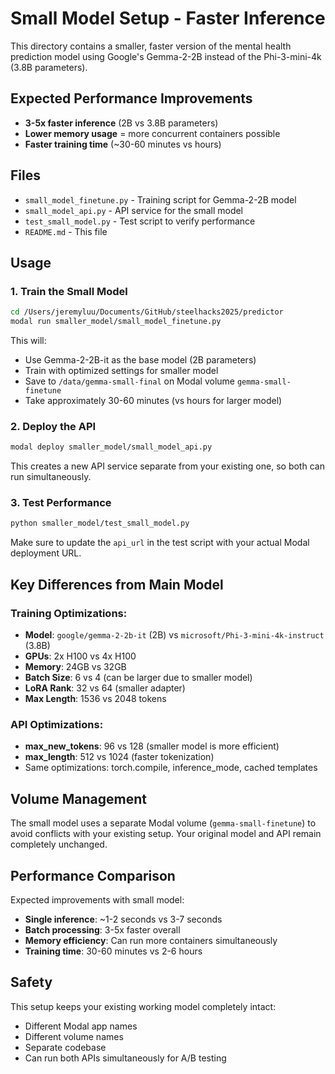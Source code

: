 # Small Model Setup - Faster Inference

This directory contains a smaller, faster version of the mental health prediction model using Google's Gemma-2-2B instead of the Phi-3-mini-4k (3.8B parameters).

## Expected Performance Improvements

- **3-5x faster inference** (2B vs 3.8B parameters)
- **Lower memory usage** = more concurrent containers possible
- **Faster training time** (~30-60 minutes vs hours)

## Files

- `small_model_finetune.py` - Training script for Gemma-2-2B model
- `small_model_api.py` - API service for the small model
- `test_small_model.py` - Test script to verify performance
- `README.md` - This file

## Usage

### 1. Train the Small Model

```bash
cd /Users/jeremyluu/Documents/GitHub/steelhacks2025/predictor
modal run smaller_model/small_model_finetune.py
```

This will:
- Use Gemma-2-2B-it as the base model (2B parameters)
- Train with optimized settings for smaller model
- Save to `/data/gemma-small-final` on Modal volume `gemma-small-finetune`
- Take approximately 30-60 minutes (vs hours for larger model)

### 2. Deploy the API

```bash
modal deploy smaller_model/small_model_api.py
```

This creates a new API service separate from your existing one, so both can run simultaneously.

### 3. Test Performance

```bash
python smaller_model/test_small_model.py
```

Make sure to update the `api_url` in the test script with your actual Modal deployment URL.

## Key Differences from Main Model

### Training Optimizations:
- **Model**: `google/gemma-2-2b-it` (2B) vs `microsoft/Phi-3-mini-4k-instruct` (3.8B)
- **GPUs**: 2x H100 vs 4x H100
- **Memory**: 24GB vs 32GB
- **Batch Size**: 6 vs 4 (can be larger due to smaller model)
- **LoRA Rank**: 32 vs 64 (smaller adapter)
- **Max Length**: 1536 vs 2048 tokens

### API Optimizations:
- **max_new_tokens**: 96 vs 128 (smaller model is more efficient)
- **max_length**: 512 vs 1024 (faster tokenization)
- Same optimizations: torch.compile, inference_mode, cached templates

## Volume Management

The small model uses a separate Modal volume (`gemma-small-finetune`) to avoid conflicts with your existing setup. Your original model and API remain completely unchanged.

## Performance Comparison

Expected improvements with small model:
- **Single inference**: ~1-2 seconds vs 3-7 seconds
- **Batch processing**: 3-5x faster overall
- **Memory efficiency**: Can run more containers simultaneously
- **Training time**: 30-60 minutes vs 2-6 hours

## Safety

This setup keeps your existing working model completely intact:
- Different Modal app names
- Different volume names
- Separate codebase
- Can run both APIs simultaneously for A/B testing